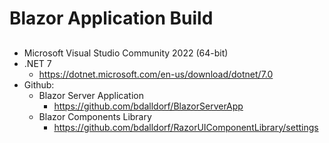 # Blazor Application Build
##
- Microsoft Visual Studio Community 2022 (64-bit)
- .NET 7 
	-	https://dotnet.microsoft.com/en-us/download/dotnet/7.0
-	Github: 
	- Blazor Server Application
		- https://github.com/bdalldorf/BlazorServerApp
	- Blazor Components Library
		- https://github.com/bdalldorf/RazorUIComponentLibrary/settings